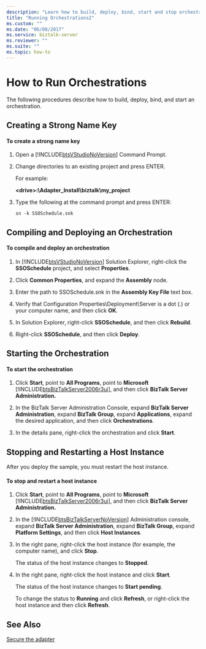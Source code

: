 ```yaml
---
description: "Learn how to build, deploy, bind, start and stop orchestrations in BizTalk Server."
title: "Running Orchestrations2"
ms.custom: ""
ms.date: "06/08/2017"
ms.service: biztalk-server
ms.reviewer: ""
ms.suite: ""
ms.topic: how-to
---
```

# How to Run Orchestrations

The following procedures describe how to build, deploy, bind, and start an orchestration.  
  
## Creating a Strong Name Key  
  
#### To create a strong name key  
  
1. Open a [!INCLUDE[btsVStudioNoVersion](../includes/btsvstudionoversion-md.md)] Command Prompt.  
  
2. Change directories to an existing project and press ENTER.  
  
    For example:  
  
    **\<drive\>:\Adapter_Install\biztalk\my_project**  
  
3. Type the following at the command prompt and press ENTER:  
  
    `sn -k SSOSchedule.snk`  
  
## Compiling and Deploying an Orchestration  
  
#### To compile and deploy an orchestration  
  
1. In [!INCLUDE[btsVStudioNoVersion](../includes/btsvstudionoversion-md.md)] Solution Explorer, right-click the **SSOSchedule** project, and select **Properties**.  
  
2. Click **Common Properties**, and expand the **Assembly** node.  
  
3. Enter the path to SSOSchedule.snk in the **Assembly Key File** text box.  
  
4. Verify that Configuration Properties\Deployment\Server is a dot (.) or your computer name, and then click **OK**.  
  
5. In Solution Explorer, right-click **SSOSchedule**, and then click **Rebuild**.  
  
6. Right-click **SSOSchedule**, and then click **Deploy**.  
  
## Starting the Orchestration  
  
#### To start the orchestration  
  
1. Click **Start**, point to **All Programs**, point to **Microsoft** [!INCLUDE[btsBizTalkServer2006r3ui](../includes/btsbiztalkserver2006r3ui-md.md)], and then click **BizTalk Server Administration.**  
  
2. In the BizTalk Server Administration Console, expand **BizTalk Server Administration**, expand **BizTalk Group**, expand **Applications**, expand the desired application, and then click **Orchestrations**.  
  
3. In the details pane, right-click the orchestration and click **Start**.  
  
## Stopping and Restarting a Host Instance  
 After you deploy the sample, you must restart the host instance.  
  
#### To stop and restart a host instance  
  
1. Click **Start**, point to **All Programs**, point to **Microsoft** [!INCLUDE[btsBizTalkServer2006r3ui](../includes/btsbiztalkserver2006r3ui-md.md)], and then click **BizTalk Server Administration.**  
  
2. In the [!INCLUDE[btsBizTalkServerNoVersion](../includes/btsbiztalkservernoversion-md.md)] Administration console, expand **BizTalk Server Administration**, expand **BizTalk Group**, expand **Platform Settings**, and then click **Host Instances**.  
  
3. In the right pane, right-click the host instance (for example, the computer name), and click **Stop**.  
  
    The status of the host instance changes to **Stopped**.  
  
4. In the right pane, right-click the host instance and click **Start**.  
  
    The status of the host instance changes to **Start pending**.  
  
    To change the status to **Running** and click **Refresh**, or right-click the host instance and then click **Refresh**.  
  
## See Also
  
 [Secure the adapter](../core/security-in-biztalk-adapter-for-peoplesoft-enterprise.md)
